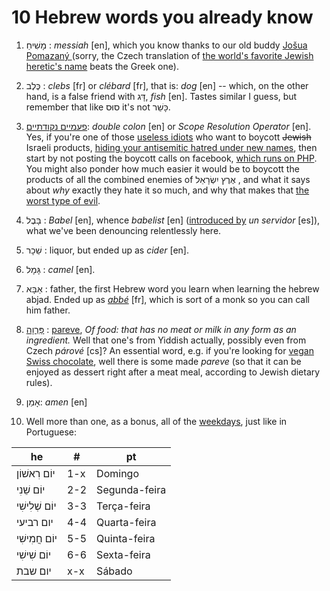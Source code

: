 10 Hebrew words you already know
===

1. מָשִׁיחַ : *messiah* [en], which you know thanks to our old buddy [Jošua Pomazaný ](jesus/)(sorry, the Czech translation of [the world's favorite Jewish heretic's name](https://www.youtube.com/watch?v=SWOrJDqmduw) beats the Greek one).

2. כֶּלֶב : *clebs* [fr] or *clébard* [fr], that is: *dog* [en] -- which, on the other hand, is a false friend with דָּג, *fish* [en]. Tastes similar I guess, but remember that like סוּס it's not כָּשֵׁר.

3. [פעמיים נקודתיים](http://php.net/manual/en/language.oop5.paamayim-nekudotayim.php): *double colon* [en] or *Scope Resolution Operator* [en]. Yes, if you're one of those [useless idiots](https://www.theguardian.com/science/2013/may/08/stephen-hawking-hypocrisy-israel-boycott) who want to boycott ~~Jewish~~ Israeli products, [hiding your antisemitic hatred under new names](https://www.youtube.com/watch?v=ydkiTlw9ATw), then start by not posting the boycott calls on facebook, [which runs on PHP](https://www.facebook.com/notes/jesus-is-coming-soon/so-you-want-to-boycott-israel-heres-a-list-of-products-and-services-you-need-to-/820698877940154/). You might also ponder how much easier it would be to boycott the products of all the combined enemies of אֶרֶץ יִשְׂרָאֵל‬ , and what it says about *why* exactly they hate it so much, and why that makes that [the worst type of evil](http://aynrandlexicon.com/lexicon/envy-hatred_of_the_good_for_being_the_good.html).

4. בָּבֶל : *Babel* [en], whence *babelist* [en] ([introduced by](who-rules-over-french-language/) *un servidor* [es]), what we've been denouncing relentlessly here.

5. שֵׁכָר : liquor, but ended up as *cider* [en].

6. גָּמָל : *camel* [en].

7. אַבָּא : father, the first Hebrew word you learn when learning the hebrew abjad. Ended up as *[abbé](https://en.wiktionary.org/wiki/abb%C3%A9#Etymology_2)* [fr], which is sort of a monk so you can call him father.

8. [פַּרְוָה](https://en.wiktionary.org/wiki/%D7%A4%D7%A8%D7%95%D7%95%D7%94) : [pareve](https://en.wiktionary.org/wiki/pareve#English), *Of food: that has no meat or milk in any form as an ingredient.* Well that one's from Yiddish actually, possibly even from Czech *párové* [cs]? An essential word, e.g. if you're looking for [vegan Swiss chocolate](https://www.fabulous.ch/veganshop/en/camille-bloch-torino-noir-parve-5x23g-p-1309.html), well there is some made *pareve* (so that it can be enjoyed as dessert right after a meat meal, according to Jewish dietary rules).

9. אָמֵן: *amen* [en]

10. Well more than one, as a bonus, all of the [weekdays](https://en.wiktionary.org/wiki/Appendix:Days_of_the_week), just like in Portuguese:


|he|#|pt|
|---|---|---|
|יוֹם רִאשׁוֹן|1-x|Domingo|
|יוֹם שֵׁנִי|2-2|Segunda-feira|
|יוֹם שְׁלִישִׁי|3-3|Terça-feira|
|יום רביעי|4-4|Quarta-feira|
|יוֹם חֲמִישִׁי|5-5|Quinta-feira|
|יוֹם שִׁישִׁי|6-6|Sexta-feira|
|יום שבת|x-x|Sábado|
